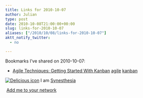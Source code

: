 ```yaml
---
title: Links for 2010-10-07
author: Julian
type: post
date: 2010-10-08T21:00:00+00:00
slug: links-for-2010-10-07 
aliases: ["/2010/10/08/links-for-2010-10-07"]
aktt_notify_twitter:
  - no

---
```

Bookmarks I&#8217;ve shared on 2010-10-07:

  * [Agile Techniques: Getting Started With Kanban][1] 
    [agile][2] [kanban][3] </li> </ul> 
    
    <p class="deliciouslink">
      <a href="https://del.icio.us/synesthesia" title="See all my bookmarks on del.icio.us"><img src="https://www.synesthesia.co.uk/images/deliciousicon.jpg" alt="Delicious icon" /></a>&nbsp;I am <a href="https://del.icio.us/synesthesia" title="See all my bookmarks on del.icio.us">Synesthesia</a>
    </p>
    
    <p class="deliciouslink">
      <a href="https://del.icio.us/network?add=synesthesia" title="Add me to your del.icio.us network"><img src="https://www.synesthesia.co.uk/images/add.gif" alt="" /></a>&nbsp;<a href="https://del.icio.us/network?add=synesthesia" title="Add me to your del.icio.us network">Add me to your network</a>
    </p>

 [1]: https://www.devx.com/architect/Article/45658?trk=DXRSS_
 [2]: https://delicious.com/synesthesia/agile
 [3]: https://delicious.com/synesthesia/kanban